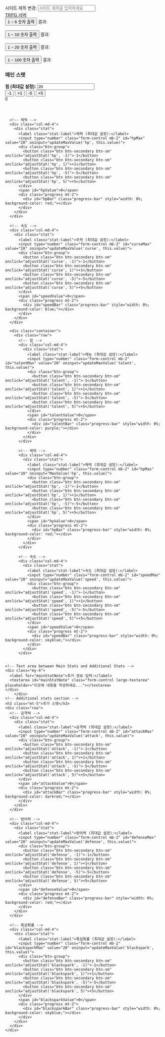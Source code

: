 <!DOCTYPE html>
<html lang="ko">
<head>
  <meta charset="UTF-8">
  <meta name="viewport" content="width=device-width, initial-scale=1.0">
  <title>TRPG 서버</title>
  <!-- Bootstrap CSS -->
  <link href="https://stackpath.bootstrapcdn.com/bootstrap/4.5.2/css/bootstrap.min.css" rel="stylesheet">
  <style>
    body {
      font-family: Arial, sans-serif;
      padding: 20px;
    }
    .stat {
      margin-bottom: 20px;
    }
    .progress {
      height: 30px;
      width: 100%;
    }
    .btn-group {
      margin-right: 10px;
    }
    .stat-label {
      font-weight: bold;
    }
    .large-textarea {
      width: 500px;
      height: 500px;
      resize: none; /* Prevent resizing */
    }
  </style>
</head>
<body>

  <!-- Site title section -->
  <div class="mb-4">
    <label for="siteTitle">사이트 제목 변경:</label>
    <input type="text" id="siteTitle" class="form-control" placeholder="사이트 제목을 입력하세요" oninput="updateTitle()">
  </div>

  <!-- Navbar -->
  <nav class="navbar navbar-dark bg-dark">
    <a class="navbar-brand" href="#" id="navbarTitle">TRPG 서버</a>
  </nav>

  <!-- Random number buttons -->
  <div class="mt-4">
    <button id="roll1to6Btn" class="btn btn-primary mr-3">1 ~ 6 숫자 출력</button>
    <span id="roll1to6Result">결과: </span>
    <br><br>
    <button id="roll1to9Btn" class="btn btn-primary mr-3">1 ~ 10 숫자 출력</button>
    <span id="roll1to9Result">결과: </span>
    <br><br>
    <button id="roll1to20Btn" class="btn btn-primary mr-3">1 ~ 20 숫자 출력</button>
    <span id="roll1to20Result">결과: </span>
    <br><br>
    <button id="roll1to100Btn" class="btn btn-primary mr-3">1 ~ 100 숫자 출력</button>
    <span id="roll1to100Result">결과: </span>
  </div>

  <!-- Main stats section -->
  <h3 class="mt-5">메인 스탯</h3>
  <div class="container">
    <div class="row">
      <!-- 힘 -->
      <div class="col-md-4">
        <div class="stat">
          <label class="stat-label">힘 (최대값 설정):</label>
          <input type="number" class="form-control mb-2" id="strMax" value="20" oninput="updateMaxValue('str', this.value)">
          <div class="btn-group">
            <button class="btn btn-secondary btn-sm" onclick="adjustStat('str', -1)">-1</button>
            <button class="btn btn-secondary btn-sm" onclick="adjustStat('str', 1)">+1</button>
            <button class="btn btn-secondary btn-sm" onclick="adjustStat('str', -5)">-5</button>
            <button class="btn btn-secondary btn-sm" onclick="adjustStat('str', 5)">+5</button>
          </div>
          <span id="strValue">0</span>
          <div class="progress mt-2">
            <div id="strBar" class="progress-bar" style="width: 0%; background-color: yellow;"></div>
          </div>
        </div>
      </div>

      <!-- 체력 -->
      <div class="col-md-4">
        <div class="stat">
          <label class="stat-label">체력 (최대값 설정):</label>
          <input type="number" class="form-control mb-2" id="hpMax" value="20" oninput="updateMaxValue('hp', this.value)">
          <div class="btn-group">
            <button class="btn btn-secondary btn-sm" onclick="adjustStat('hp', -1)">-1</button>
            <button class="btn btn-secondary btn-sm" onclick="adjustStat('hp', 1)">+1</button>
            <button class="btn btn-secondary btn-sm" onclick="adjustStat('hp', -5)">-5</button>
            <button class="btn btn-secondary btn-sm" onclick="adjustStat('hp', 5)">+5</button>
          </div>
          <span id="hpValue">0</span>
          <div class="progress mt-2">
            <div id="hpBar" class="progress-bar" style="width: 0%; background-color: red;"></div>
          </div>
        </div>
      </div>

      <!-- 속도 -->
      <div class="col-md-4">
        <div class="stat">
          <label class="stat-label">주력 (최대값 설정):</label>
          <input type="number" class="form-control mb-2" id="curseMax" value="20" oninput="updateMaxValue('curse', this.value)">
          <div class="btn-group">
            <button class="btn btn-secondary btn-sm" onclick="adjustStat('curse', -1)">-1</button>
            <button class="btn btn-secondary btn-sm" onclick="adjustStat('curse', 1)">+1</button>
            <button class="btn btn-secondary btn-sm" onclick="adjustStat('curse', -5)">-5</button>
            <button class="btn btn-secondary btn-sm" onclick="adjustStat('curse', 5)">+5</button>
          </div>
          <span id="speedValue">0</span>
          <div class="progress mt-2">
            <div id="speedBar" class="progress-bar" style="width: 0%; background-color: blue;"></div>
          </div>
        </div>
      </div>

      <div class="container">
        <div class="row">
          <!-- 힘 -->
          <div class="col-md-4">
            <div class="stat">
              <label class="stat-label">재능 (최대값 설정):</label>
              <input type="number" class="form-control mb-2" id="talentMax" value="20" oninput="updateMaxValue('talent', this.value)">
              <div class="btn-group">
                <button class="btn btn-secondary btn-sm" onclick="adjustStat('talent', -1)">-1</button>
                <button class="btn btn-secondary btn-sm" onclick="adjustStat('talent', 1)">+1</button>
                <button class="btn btn-secondary btn-sm" onclick="adjustStat('talent', -5)">-5</button>
                <button class="btn btn-secondary btn-sm" onclick="adjustStat('talent', 5)">+5</button>
              </div>
              <span id="talentValue">0</span>
              <div class="progress mt-2">
                <div id="talentBar" class="progress-bar" style="width: 0%; background-color: purple;"></div>
              </div>
            </div>
          </div>
    
          <!-- 체력 -->
          <div class="col-md-4">
            <div class="stat">
              <label class="stat-label">매력 (최대값 설정):</label>
              <input type="number" class="form-control mb-2" id="hpMax" value="20" oninput="MaxValue('hp', this.value)">
              <div class="btn-group">
                <button class="btn btn-secondary btn-sm" onclick="adjustStat('hp', -1)">-1</button>
                <button class="btn btn-secondary btn-sm" onclick="adjustStat('hp', 1)">+1</button>
                <button class="btn btn-secondary btn-sm" onclick="adjustStat('hp', -5)">-5</button>
                <button class="btn btn-secondary btn-sm" onclick="adjustStat('hp', 5)">+5</button>
              </div>
              <span id="hpValue">0</span>
              <div class="progress mt-2">
                <div id="hpBar" class="progress-bar" style="width: 0%; background-color: red;"></div>
              </div>
            </div>
          </div>
    
          <!-- 속도 -->
          <div class="col-md-4">
            <div class="stat">
              <label class="stat-label">속도 (최대값 설정):</label>
              <input type="number" class="form-control mb-2" id="speedMax" value="20" oninput="updateMaxValue('speed', this.value)">
              <div class="btn-group">
                <button class="btn btn-secondary btn-sm" onclick="adjustStat('speed', -1)">-1</button>
                <button class="btn btn-secondary btn-sm" onclick="adjustStat('speed', 1)">+1</button>
                <button class="btn btn-secondary btn-sm" onclick="adjustStat('speed', -5)">-5</button>
                <button class="btn btn-secondary btn-sm" onclick="adjustStat('speed', 5)">+5</button>
              </div>
              <span id="speedValue">0</span>
              <div class="progress mt-2">
                <div id="speedBar" class="progress-bar" style="width: 0%; background-color: skyblue;"></div>
              </div>
            </div>
          </div>
    

    <!-- Text area between Main Stats and Additional Stats -->
    <div class="my-4">
      <label for="mainStatNote">추가 정보 입력:</label>
      <textarea id="mainStatNote" class="form-control large-textarea" placeholder="이곳에 내용을 작성하세요..."></textarea>
    </div>
        </div>
    <!-- Additional stats section -->
    <h3 class="mt-5">추가 스탯</h3>
    <div class="row">
      <!-- 공격력 -->
      <div class="col-md-4">
        <div class="stat">
          <label class="stat-label">공격력 (최대값 설정):</label>
          <input type="number" class="form-control mb-2" id="attackMax" value="20" oninput="updateMaxValue('attack', this.value)">
          <div class="btn-group">
            <button class="btn btn-secondary btn-sm" onclick="adjustStat('attack', -1)">-1</button>
            <button class="btn btn-secondary btn-sm" onclick="adjustStat('attack', 1)">+1</button>
            <button class="btn btn-secondary btn-sm" onclick="adjustStat('attack', -5)">-5</button>
            <button class="btn btn-secondary btn-sm" onclick="adjustStat('attack', 5)">+5</button>
          </div>
          <span id="attackValue">0</span>
          <div class="progress mt-2">
            <div id="attackBar" class="progress-bar" style="width: 0%; background-color: darkred;"></div>
          </div>
        </div>
      </div>

      <!-- 방어력 -->
      <div class="col-md-4">
        <div class="stat">
          <label class="stat-label">방어력 (최대값 설정):</label>
          <input type="number" class="form-control mb-2" id="defenseMax" value="20" oninput="updateMaxValue('defense', this.value)">
          <div class="btn-group">
            <button class="btn btn-secondary btn-sm" onclick="adjustStat('defense', -1)">-1</button>
            <button class="btn btn-secondary btn-sm" onclick="adjustStat('defense', 1)">+1</button>
            <button class="btn btn-secondary btn-sm" onclick="adjustStat('defense', -5)">-5</button>
            <button class="btn btn-secondary btn-sm" onclick="adjustStat('defense', 5)">+5</button>
          </div>
          <span id="defenseValue">0</span>
          <div class="progress mt-2">
            <div id="defenseBar" class="progress-bar" style="width: 0%; background-color: red;"></div>
          </div>
        </div>
      </div>

      <!-- 흑섬확률 -->
      <div class="col-md-4">
        <div class="stat">
          <label class="stat-label">흑섬확률 (최대값 설정):</label>
          <input type="number" class="form-control mb-2" id="blacksparkMax" value="20" oninput="updateMaxValue('blackspark', this.value)">
          <div class="btn-group">
            <button class="btn btn-secondary btn-sm" onclick="adjustStat('blackspark', -1)">-1</button>
            <button class="btn btn-secondary btn-sm" onclick="adjustStat('blackspark', 1)">+1</button>
            <button class="btn btn-secondary btn-sm" onclick="adjustStat('blackspark', -5)">-5</button>
            <button class="btn btn-secondary btn-sm" onclick="adjustStat('blackspark', 5)">+5</button>
          </div>
          <span id="blacksparkValue">0</span>
          <div class="progress mt-2">
            <div id="blacksparkBar" class="progress-bar" style="width: 0%; background-color: skyblue;"></div>
          </div>
        </div>
      </div>
    </div>
  </div>

  <!-- Scripts -->
  <script>
    function updateTitle() {
      const title = document.getElementById('siteTitle').value;
      document.title = title;
      document.getElementById('navbarTitle').textContent = title;
    }

    const maxValues = {
      str: 20,
      hp: 20,
      speed: 20,
      talent: 20,
      charm: 20,
      curse: 20,
      attack: 20,
      defense: 20,
      blackspark: 20
    };

    function updateMaxValue(stat, max) {
      maxValues[stat] = parseInt(max) || 20;
    }

    function adjustStat(stat, amount) {
      const valueElement = document.getElementById(stat + 'Value');
      let currentValue = parseInt(valueElement.textContent);
      const newValue = Math.min(maxValues[stat], Math.max(0, currentValue + amount));
      valueElement.textContent = newValue;

      const progressBar = document.getElementById(stat + 'Bar');
      progressBar.style.width = (newValue / maxValues[stat]) * 100 + '%';
    }
    document.getElementById('roll1to6Btn').addEventListener('click', function() {
      const previous = document.getElementById('roll1to6Result').textContent;
      const result = Math.floor(Math.random() * 6) + 1;
      document.getElementById('roll1to6Result').textContent = `결과: ${result} (이전: ${previous.split(': ')[1] || '없음'})`;
    });

    document.getElementById('roll1to9Btn').addEventListener('click', function() {
      const previous = document.getElementById('roll1to9Result').textContent;
      const result = Math.floor(Math.random() * 10) + 1;
      document.getElementById('roll1to9Result').textContent = `결과: ${result} (이전: ${previous.split(': ')[1] || '없음'})`;
    });

    document.getElementById('roll1to20Btn').addEventListener('click', function() {
      const previous = document.getElementById('roll1to20Result').textContent;
      const result = Math.floor(Math.random() * 20) + 1;
      document.getElementById('roll1to20Result').textContent = `결과: ${result} (이전: ${previous.split(': ')[1] || '없음'})`;
    });

    document.getElementById('roll1to100Btn').addEventListener('click', function() {
      const previous = document.getElementById('roll1to100Result').textContent;
      const result = Math.floor(Math.random() * 100) + 1;
      document.getElementById('roll1to100Result').textContent = `결과: ${result} (이전: ${previous.split(': ')[1] || '없음'})`;
    });
  </script>
</body>
</html>
